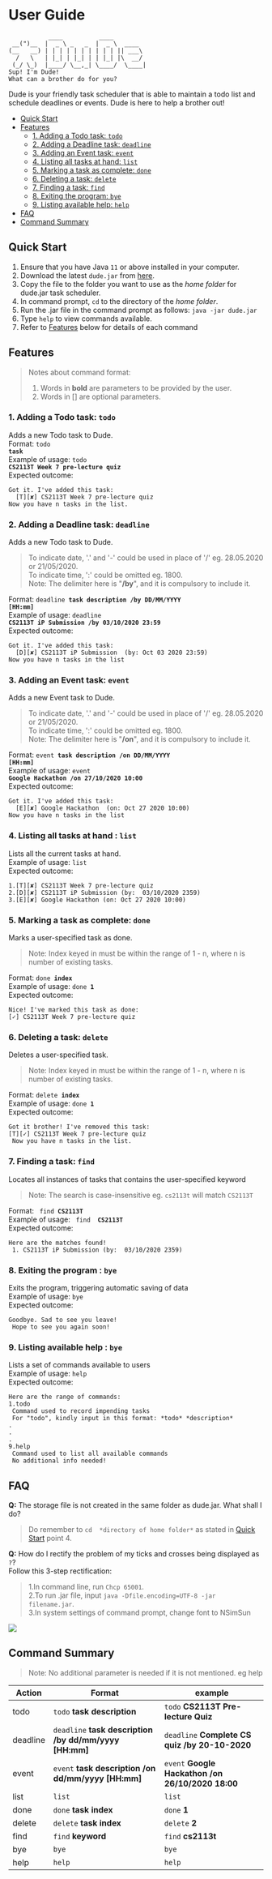# User Guide
  ```
             ____          ____       
   __(")__  |  _ \ _   _  |  _ \  ____ 
  (__   __) | | | | | | | | | | || ___\
    /   \   | |_| | |_| | | |_| |\  __/
   (_/ \_)  |____/ \__,_| \____/  \____|
  Sup! I'm Dude!
  What can a brother do for you?
```
Dude is your friendly task scheduler that is able to maintain a todo list and
schedule deadlines or events.
Dude is here to help a brother out!
* [Quick Start](#quick-start)
* [Features](#Features)
    + [1. Adding a Todo task: `todo`](#1-adding-a-todo-task-todo)
    + [2. Adding a Deadline task: `deadline`](#2-adding-a-deadline-task-deadline)
    + [3. Adding an Event task: `event`](#3-adding-an-event-task-event)
    + [4. Listing all tasks at hand: `list`](#4-listing-all-tasks-at-hand--codelistcode)
    + [5. Marking a task as complete: `done`](#5-marking-a-task-as-complete-codedonecode)
    + [6. Deleting a task: `delete`](#6-deleting-a-task-codedeletecode)
    + [7. Finding a task: `find`](#7-finding-a-task-codefindcode)
    + [8. Exiting the program: `bye`](#8-exiting-the-program--codebyecode)
    + [9. Listing available help: `help`](#9-listing-available-help--codebyecode)
* [FAQ](#faq)
* [Command Summary](#command-summary)

## Quick Start
1. Ensure that you have Java `11` or above installed in your computer.
2. Download the latest `dude.jar` from [here](https://github.com/Johnson-Yee/ip/releases).
3. Copy the file to the folder you want to use as the _home folder_ for dude.jar task scheduler.
4. In command prompt, `cd` to the directory of the _home folder_.
5. Run the .jar file in the command prompt as follows: `java -jar dude.jar`
6. Type `help` to view commands available.
7. Refer to [Features](#features) below for details of each command

## Features 
>Notes about command format:  
>
>1. Words in **bold** are parameters to be provided by the user.
>2. Words in [] are optional parameters. 


### 1. Adding a Todo task: ```todo```
Adds a new Todo task to Dude. <br>
Format: <code>todo <strong>task</strong> </code> <br>
Example of usage: <code>todo <strong>CS2113T Week 7 pre-lecture quiz </strong></code><br>
Expected outcome: 
```
Got it. I've added this task:
  [T][✘] CS2113T Week 7 pre-lecture quiz
Now you have n tasks in the list.
```

### 2. Adding a Deadline task: ```deadline```
Adds a new Todo task to Dude. <br>
>To indicate date, '.' and '-' could be used in place of '/' eg. 28.05.2020 or 21/05/2020. <br>
To indicate time, ':' could be omitted eg. 1800. <br>
Note: The delimiter here is "**/by**", and it is compulsory to include it.

Format: <code>deadline <strong>task description /by DD/MM/YYYY [HH:mm]</strong></code> <br>
Example of usage: <code>deadline <strong>CS2113T iP Submission /by 03/10/2020 23:59</strong></code> <br>
Expected outcome: 
```
Got it. I've added this task: 
  [D][✘] CS2113T iP Submission  (by: Oct 03 2020 23:59)
Now you have n tasks in the list
```

### 3. Adding an Event task: ```event```
Adds a new Event task to Dude. <br>
>To indicate date, '.' and '-' could be used in place of '/' eg. 28.05.2020 or 21/05/2020. <br>
To indicate time, ':' could be omitted eg. 1800. <br>
Note: The delimiter here is "**/on**", and it is compulsory to include it.

Format: <code>event <strong>task description /on DD/MM/YYYY [HH:mm]</strong></code> <br>
Example of usage: <code>event <strong> Google Hackathon /on 27/10/2020 10:00</strong></code> <br>
Expected outcome: 
```
Got it. I've added this task: 
  [E][✘] Google Hackathon  (on: Oct 27 2020 10:00)
Now you have n tasks in the list
```

### 4. Listing all tasks at hand : <code>list</code>
Lists all the current tasks at hand. <br>
Example of usage: <code>list</code> <br>
Expected outcome:
```
1.[T][✘] CS2113T Week 7 pre-lecture quiz
2.[D][✘] CS2113T iP Submission (by:  03/10/2020 2359)
3.[E][✘] Google Hackathon (on: Oct 27 2020 10:00)
```
### 5. Marking a task as complete: <code>done</code>
Marks a user-specified task as done. <br>
>Note: Index keyed in must be within the range of 1 - n, where n is number of existing tasks. <br>

Format: <code>done <strong>index</strong></code> <br>
Example of usage: <code>done <strong>1</strong></code> <br>
Expected outcome:
```
Nice! I've marked this task as done: 
[✓] CS2113T Week 7 pre-lecture quiz
```

### 6. Deleting a task: <code>delete</code>
Deletes a user-specified task. <br>
>Note: Index keyed in must be within the range of 1 - n, where n is number of existing tasks. <br>

Format: <code>delete <strong>index</strong></code> <br>
Example of usage: <code>done <strong>1</strong></code> <br>
Expected outcome:
```
Got it brother! I've removed this task: 
[T][✓] CS2113T Week 7 pre-lecture quiz
 Now you have n tasks in the list.
```

### 7. Finding a task: <code>find</code>
Locates all instances of tasks that contains the user-specified keyword <br>
>Note: The search is case-insensitive eg. `cs2113t` will match `CS2113T` <br>

Format: <code> find <strong>CS2113T</strong></code> <br>
Example of usage: <code> find <strong> CS2113T </strong></code> <br>
Expected outcome:
```
Here are the matches found!
 1. CS2113T iP Submission (by:  03/10/2020 2359)
```

### 8. Exiting the program : <code>bye</code>
Exits the program, triggering automatic saving of data <br>
Example of usage: <code>bye</code> <br>
Expected outcome:
```
Goodbye. Sad to see you leave!
 Hope to see you again soon!
```

### 9. Listing available help : <code>bye</code>
Lists a set of commands available to users <br>
Example of usage: <code>help</code> <br>
Expected outcome:
```
Here are the range of commands:
1.todo
 Command used to record impending tasks
 For "todo", kindly input in this format: *todo* *description*
.
.
.
9.help
 Command used to list all available commands
 No additional info needed!

```

## FAQ
**Q:** The storage file is not created in the same folder as dude.jar. What shall I do?
>Do remember to ```cd  *directory of home folder*``` as stated in [Quick Start](#quick-start) point 4.  

**Q:** How do I rectify the problem of my ticks and crosses being displayed as `?`? <br>
Follow this 3-step rectification: <br>
>1.In command line, run ```Chcp 65001```. <br>
>2.To run .jar file, input ```java -Dfile.encoding=UTF-8 -jar filename.jar```. <br>
>3.In system settings of command prompt, change font to NSimSun

![](fixCrosses.gif)
## Command Summary
>Note: No additional parameter is needed if it is not mentioned. eg help <br>

Action | Format | example
--- | --- | ---
todo | `todo` **task description** | `todo` **CS2113T Pre-lecture Quiz**
deadline | `deadline` **task description /by dd/mm/yyyy [HH:mm]** | `deadline` **Complete CS quiz /by 20-10-2020**
event | `event` **task description /on dd/mm/yyyy [HH:mm]** | `event` **Google Hackathon /on 26/10/2020 18:00**
list | `list` | `list`
done | `done` **task index** | `done` **1**
delete | `delete` **task index** | `delete` **2**
find | `find` **keyword** | `find` **cs2113t**
bye | `bye` | `bye`
help | `help` | `help`
